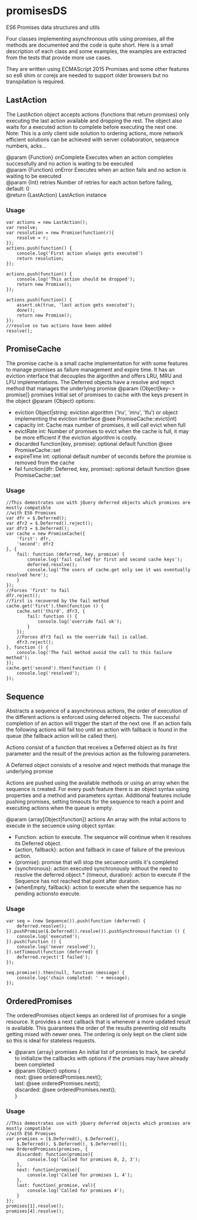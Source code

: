 # promisesDS
ES6 Promises data structures and utils

Four classes implementing asynchronous utils using promises, all the methods are documented and the code is quite short. Here is a small description of each class and some examples, the examples are extracted from the tests that provide more use cases.

They are written using ECMAScript 2015 Promises and some other features so es6 shim or corejs are needed to support older browsers but no transpilation is required.

## LastAction
The LastAction object accepts actions (functions that return promises) only executing the last
action available and dropping the rest. The object also waits for a executed action to complete before
executing the next one.
Note: This is a only client side solution to ordering actions, more network efficient solutions
can be achieved with server collaboration, sequence numbers, acks...  

@param  {Function}   onComplete     Executes when an action completes successfully and no action is waiting to be executed  
@param  {Function}   onError        Executes when an action fails and no action is waiting to be executed  
@param  {Int}   retries             Number of retries for each action before failing, default: 0  
@return {LastAction}                LastAction instance  

### Usage

	var actions = new LastAction();
	var resolve;
	var resolution = new Promise(function(r){
	    resolve = r;
	});
	actions.push(function() {
	    console.log('First action always gets executed')
		return resolution;
	});

	actions.push(function() {
		console.log('This action should be dropped');
		return new Promise();
	});

	actions.push(function() {
		assert.ok(true, 'last action gets executed');
		done();
		return new Promise();
	});
	//resolve so two actions have been added
	resolve();

## PromiseCache

The promise cache is a small cache implementation for with some features
to manage promises as failure management and expire time.
It has an eviction interface that decouples the algorithm and offers LRU,
MRU and LFU implementations.
The Deferred objects have a resolve and reject method that manages the underlying promise
@param {Object[key- > promise]} promises Initial set of promises to cache with the keys present in the object
@param {Object} options:
* eviction Object|string: eviction algorithm ('lru', 'mru', 'lfu') or object implementing the eviction interface @see PromiseCache::evict(int)
* capacity int: Cache max number of promises, it will call evict when full
* evictRate int: Number of promises to evict when the cache is full, it may be more efficient if the eviction algorithm is costly.
* discarded function(key, promise): optional default function @see PromiseCache::set
* expireTime int: optional default number of seconds before the promise is removed from the cache
* fail function(dfr: Deferred, key, promise): optional default function @see PromiseCache::set

### Usage
    
    //This demostrates use with jQuery deferred objects which promises are mostly compatible
    //with ES6 Promises 
	var dfr = $.Deferred();
	var dfr2 = $.Deferred().reject();
	var dfr3 = $.Deferred();
	var cache = new PromiseCache({
		'first': dfr,
		'second': dfr2
	}, {
		fail: function (deferred, key, promise) {
			console.log('fail called for first and second cache keys');
			deferred.resolve();
			console.log('The users of cache.get only see it was eventually resolved here');
		}
	});
	//Forces 'first' to fail
	dfr.reject();
	//first is recovered by the fail method
	cache.get('first').then(function () {
		cache.set('third', dfr3, {
			fail: function () {
				console.log('override fail ok');
			}
		});
		//Forces dfr3 fail os the override fail is called.
		dfr3.reject();
	}, function () {
		console.log('The fail method avoid the call to this failure method');
	});
	cache.get('second').then(function () {
		console.log('resolved');
	});

## Sequence

Abstracts a sequence of a asynchronous actions, the order of execution of the
different actions is enforced using deferred objects.
The successful completion of an action will trigger the start of the next one.
If an action fails the following actions will fail too until an action with
fallback is found in the queue (the fallback action will be called then).

Actions consist of a function that receives a Deferred object as its first parameter and the result of the previous action as the following parameters.

A Deferred object consists of a resolve and reject methods that manage the underlying promise

Actions are pushed using the available methods or using an array when
the sequence is created.
For every push feature there is an object syntax using properties and a
method and parameters syntax. Additional features include pushing promises,
setting timeouts for the sequence to reach a point and executing actions
when the queue is empty.

@param {array[Object|function]} actions An array with the inital actions to execute in the secuence using
object syntax:

* Function: action to execute. The sequence will continue when it resolves its Deferred object.
* {action, fallback}: action and fallback in case of failure of the previous action.
* {promise}: promise that will stop the secuence untils it's completed
* {synchronous}: action executed synchronously without the need to resolve the deferred object.* {timeout, duration}: action to execute if the Sequence has not reached that point after duration.
* {whenEmpty, fallback}: action to execute when the sequence has no pending actionsto execute.

### Usage

	var seq = (new Sequence()).push(function (deferred) {
		deferred.resolve();
	}).pushPromise($.Deferred().resolve()).pushSynchronous(function () {
		console.log('executed');
	}).push(function () {
		console.log('never resolved');
	}).setTimeout(function (deferred) {
		deferred.reject('I failed');
	});
	
	seq.promise().then(null, function (message) {
		console.log('chain completed: ' + message);
	});

## OrderedPromises

The orderedPromises object keeps an ordered list of promises for a single
resource. It provides a next callback that is whenever a more updated
result is available. This guarantees the order of the results preventing
old results getting mixed with newer ones.
The ordering is only kept on the client side so this is ideal for stateless
requests.
* @param {array} promises An initial list of promises to track, be careful to initializw the callbacks with options if the promises may have already been completed
* @param {Object} options  {  
  	next: @see orderedPromises.next();  
  	last: @see orderedPromises.next();  
  	discarded: @see orderedPromises.next();  
 }  

### Usage
    //This demostrates use with jQuery deferred objects which promises are mostly compatible
    //with ES6 Promises 
	var promises = [$.Deferred(), $.Deferred(),
		$.Deferred(), $.Deferred(), $.Deferred()];
	new OrderedPromises(promises, {
		discarded: function(promise){
			console.log('Called for promises 0, 2, 3');
		},
		next: function(promise){
			console.log('Called for promises 1, 4');
		},
		last: function(_promise, val){
			console.log('Called for promises 4');
		}
	});
	promises[1].resolve();
	promises[4].resolve();
